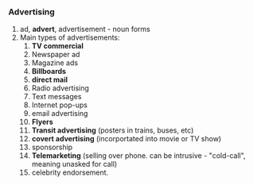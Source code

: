 ### Advertising

1. ad, **advert**, advertisement - noun forms
2. Main types of advertisements:
   1. **TV commercial**
   2. Newspaper ad
   3. Magazine ads
   4. **Billboards**
   5. **direct mail**
   6. Radio advertising
   7. Text messages
   8. Internet pop-ups
   9. email advertising
   10. **Flyers**
   11. **Transit advertising** (posters in trains, buses, etc)
   12. **covert advertising** (incorportated into movie or TV show)
   13. sponsorship
   14. **Telemarketing** (selling over phone. can be intrusive - "cold-call", meaning unasked for call)
   15. celebrity endorsement.
